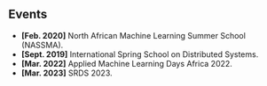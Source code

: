 <h2 id="Events"> Events</h2>

- **[Feb. 2020]** North African Machine Learning Summer School (NASSMA).
- **[Sept. 2019]** International Spring School on Distributed Systems.
- **[Mar. 2022]** Applied Machine Learning Days Africa 2022.
- **[Mar. 2023]** SRDS 2023.
